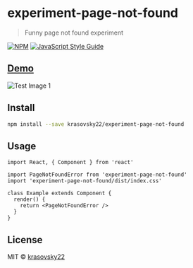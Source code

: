 # experiment-page-not-found

> Funny page not found experiment

[![NPM](https://img.shields.io/npm/v/plane.svg)](https://www.npmjs.com/package/experiment-page-not-found) [![JavaScript Style Guide](https://img.shields.io/badge/code_style-standard-brightgreen.svg)](https://standardjs.com)

## [Demo](https://krasovsky22.github.io/experiment-page-not-found/)

![Test Image 1](screenshot.gif)

## Install

```bash
npm install --save krasovsky22/experiment-page-not-found
```

## Usage

```tsx
import React, { Component } from 'react'

import PageNotFoundError from 'experiment-page-not-found'
import 'experiment-page-not-found/dist/index.css'

class Example extends Component {
  render() {
    return <PageNotFoundError />
  }
}
```

## License

MIT © [krasovsky22](https://github.com/krasovsky22)
